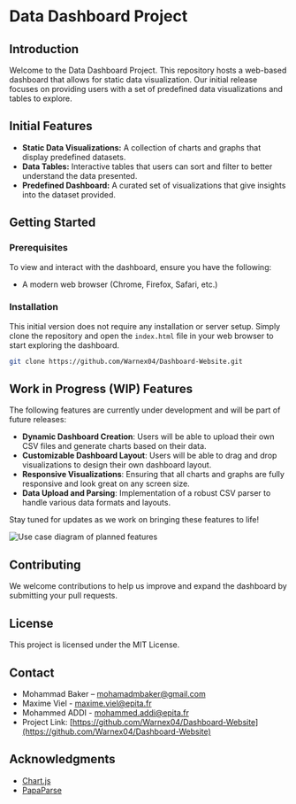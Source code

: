 # Data Dashboard Project

## Introduction

Welcome to the Data Dashboard Project. This repository hosts a web-based dashboard that allows for static data visualization. Our initial release focuses on providing users with a set of predefined data visualizations and tables to explore.

## Initial Features

- **Static Data Visualizations:** A collection of charts and graphs that display predefined datasets.
- **Data Tables:** Interactive tables that users can sort and filter to better understand the data presented.
- **Predefined Dashboard:** A curated set of visualizations that give insights into the dataset provided.

## Getting Started

### Prerequisites

To view and interact with the dashboard, ensure you have the following:
- A modern web browser (Chrome, Firefox, Safari, etc.)

### Installation

This initial version does not require any installation or server setup. Simply clone the repository and open the `index.html` file in your web browser to start exploring the dashboard.

```bash
git clone https://github.com/Warnex04/Dashboard-Website.git
```
## Work in Progress (WIP) Features

The following features are currently under development and will be part of future releases:

- **Dynamic Dashboard Creation**: Users will be able to upload their own CSV files and generate charts based on their data.
- **Customizable Dashboard Layout**: Users will be able to drag and drop visualizations to design their own dashboard layout.
- **Responsive Visualizations**: Ensuring that all charts and graphs are fully responsive and look great on any screen size.
- **Data Upload and Parsing**: Implementation of a robust CSV parser to handle various data formats and layouts.

Stay tuned for updates as we work on bringing these features to life!

![Use case diagram of planned features](https://i.imgur.com/MW8ta0v.png)


## Contributing

We welcome contributions to help us improve and expand the dashboard by submitting your pull requests.

## License

This project is licensed under the MIT License.

## Contact

- Mohammad Baker – [mohamadmbaker@gmail.com](mailto:mohamadmbaker@gmail.com)
- Maxime Viel - [maxime.viel@epita.fr](mailto:maxime.viel@epita.fr)
- Mohammed ADDI - [mohammed.addi@epita.fr](mailto:mohammed.addi@epita.fr)
- Project Link: [https://github.com/Warnex04/Dashboard-Website](https://github.com/Warnex04/Dashboard-Website)

## Acknowledgments

- [Chart.js](https://www.chartjs.org/)
- [PapaParse](https://www.papaparse.com/)
